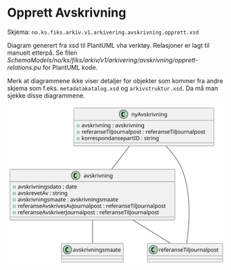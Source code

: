 # Opprett Avskrivning

Skjema: `no.ks.fiks.arkiv.v1.arkivering.avskrivning.opprett.xsd`

Diagram generert fra xsd til PlantUML vha verktøy. Relasjoner er lagt til manuelt etterpå.
Se filen _SchemaModels/no/ks/fiks/arkiv/v1/arkivering/avskrivning/opprett-relations.pu_ for PlantUML kode.

Merk at diagrammene ikke viser detaljer for objekter som kommer fra andre skjema som f.eks. `metadatakatalog.xsd` og `arkivstruktur.xsd`.
Da må man sjekke disse diagrammene.

![opprett avskrivning](opprett-relations.svg)